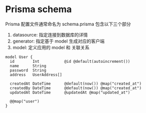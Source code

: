 # Prisma schema

Prisma 配置文件通常命名为 schema.prisma 包含以下三个部分

1. datasource: 指定连接到数据库的详情
2. generator: 指定基于 model 生成对应的客户端
3. model: 定义应用的 model 和 关联关系

```schema
model User {
  id        Int           @id @default(autoincrement())
  name      String
  password  String
  address   UserAddress[]

  createdAt DateTime      @default(now()) @map("created_at")
  createdBy DateTime      @default(now()) @map("created_at")
  updatedAt DateTime      @updatedAt @map("updated_at")

  @@map("user")
}
```
